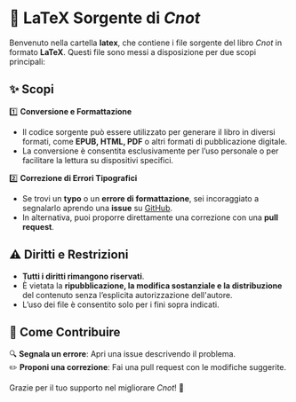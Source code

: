 # 📖 LaTeX Sorgente di *Cnot*  

Benvenuto nella cartella **latex**, che contiene i file sorgente del libro *Cnot* in formato **LaTeX**. Questi file sono messi a disposizione per due scopi principali:  

## ✨ Scopi  

1️⃣ **Conversione e Formattazione**  
   - Il codice sorgente può essere utilizzato per generare il libro in diversi formati, come **EPUB, HTML, PDF** o altri formati di pubblicazione digitale.  
   - La conversione è consentita esclusivamente per l’uso personale o per facilitare la lettura su dispositivi specifici.  

2️⃣ **Correzione di Errori Tipografici**  
   - Se trovi un **typo** o un **errore di formattazione**, sei incoraggiato a segnalarlo aprendo una **issue** su [GitHub](https://github.com/francescosisini/Cnot-Franchise/issues).  
   - In alternativa, puoi proporre direttamente una correzione con una **pull request**.  

## ⚠️ Diritti e Restrizioni  

- **Tutti i diritti rimangono riservati**.  
- È vietata la **ripubblicazione, la modifica sostanziale e la distribuzione** del contenuto senza l’esplicita autorizzazione dell'autore.  
- L’uso dei file è consentito solo per i fini sopra indicati.  

## 📌 Come Contribuire  

🔍 **Segnala un errore**: Apri una issue descrivendo il problema.  
✏️ **Proponi una correzione**: Fai una pull request con le modifiche suggerite.  

Grazie per il tuo supporto nel migliorare *Cnot*! 🚀  
